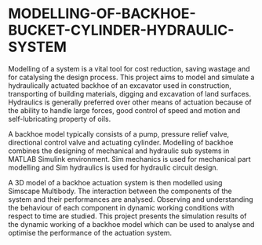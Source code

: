 # MODELLING-OF-BACKHOE-BUCKET-CYLINDER-HYDRAULIC-SYSTEM
Modelling of a system is a vital tool for cost reduction, saving wastage and for catalysing the design process. This project aims to model and simulate a hydraulically actuated backhoe of an excavator used in construction, transporting of building materials, digging and excavation of land surfaces. Hydraulics is generally preferred over other means of actuation because of the ability to handle large forces, good control of speed and motion and self-lubricating property of oils.

A backhoe model typically consists of a pump, pressure relief valve, directional control valve and actuating cylinder. Modelling of backhoe combines the designing of mechanical and hydraulic sub systems in MATLAB Simulink environment. Sim mechanics is used for mechanical part modelling and Sim hydraulics is used for hydraulic circuit design.

A 3D model of a backhoe actuation system is then modelled using Simscape Multibody. The interaction between the components of the system and their performances are analysed. Observing and understanding the behaviour of each component in dynamic working conditions with respect to time are studied. This project presents the simulation results of the dynamic working of a backhoe model which can be used to analyse and optimise the performance of the actuation system.

